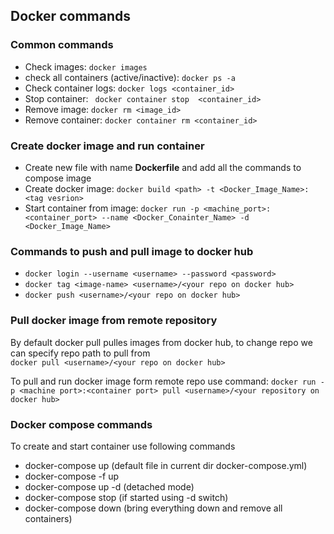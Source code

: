 ## Docker commands

### Common commands
* Check images: ``` docker images ```
* check all containers (active/inactive): ``` docker ps -a ```
* Check container logs: ``` docker logs <container_id>  ```
* Stop container: ``` docker container stop  <container_id>```
* Remove image: ``` docker rm <image_id> ```
* Remove container: ```docker container rm <container_id> ```
  
### Create docker image and run container  
* Create new file with name **Dockerfile** and add all the commands to compose image
* Create docker image: ``` docker build <path> -t <Docker_Image_Name>:<tag vesrion> ```
* Start container from image: ``` docker run -p <machine_port>:<container_port> --name <Docker_Conainter_Name> -d <Docker_Image_Name> ```

### Commands to push and pull image to docker hub
* ```docker login --username <username> --password <password>```
* ```docker tag <image-name> <username>/<your repo on docker hub> ```
* ```docker push <username>/<your repo on docker hub> ```
  
### Pull docker image from remote repository
By default docker pull pulles images from docker hub, to change repo we can specify repo path to pull from   
  ``` docker pull <username>/<your repo on docker hub> ```

  To pull and run docker image form remote repo use command:
  ``` docker run -p <machine port>:<container port> pull <username>/<your repository on docker hub> ```
  
  ### Docker compose commands
  To create and start container use following commands
  * docker-compose up (default file in current dir docker-compose.yml)
  * docker-compose -f <compose file name> up
  * docker-compose up -d (detached mode)
  * docker-compose stop (if started using -d switch)
  * docker-compose down (bring everything down and remove all containers)

